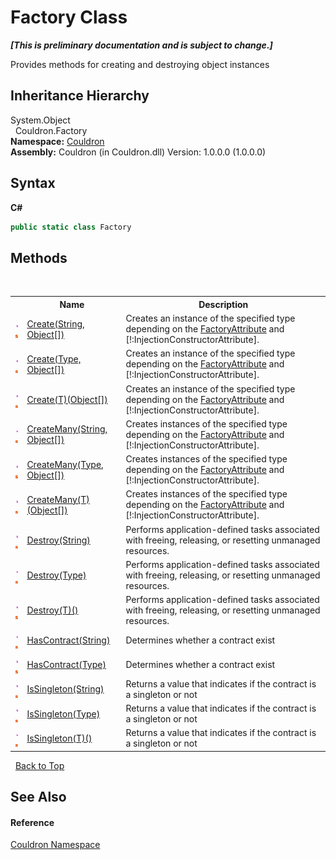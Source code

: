 # Factory Class
 _**\[This is preliminary documentation and is subject to change.\]**_

Provides methods for creating and destroying object instances


## Inheritance Hierarchy
System.Object<br />&nbsp;&nbsp;Couldron.Factory<br />
**Namespace:**&nbsp;<a href="N_Couldron">Couldron</a><br />**Assembly:**&nbsp;Couldron (in Couldron.dll) Version: 1.0.0.0 (1.0.0.0)

## Syntax

**C#**<br />
``` C#
public static class Factory
```


## Methods
&nbsp;<table><tr><th></th><th>Name</th><th>Description</th></tr><tr><td>![Public method](media/pubmethod.gif "Public method")![Static member](media/static.gif "Static member")</td><td><a href="M_Couldron_Factory_Create">Create(String, Object[])</a></td><td>
Creates an instance of the specified type depending on the <a href="T_Couldron_FactoryAttribute">FactoryAttribute</a> and [!:InjectionConstructorAttribute].</td></tr><tr><td>![Public method](media/pubmethod.gif "Public method")![Static member](media/static.gif "Static member")</td><td><a href="M_Couldron_Factory_Create_1">Create(Type, Object[])</a></td><td>
Creates an instance of the specified type depending on the <a href="T_Couldron_FactoryAttribute">FactoryAttribute</a> and [!:InjectionConstructorAttribute].</td></tr><tr><td>![Public method](media/pubmethod.gif "Public method")![Static member](media/static.gif "Static member")</td><td><a href="M_Couldron_Factory_Create__1">Create(T)(Object[])</a></td><td>
Creates an instance of the specified type depending on the <a href="T_Couldron_FactoryAttribute">FactoryAttribute</a> and [!:InjectionConstructorAttribute].</td></tr><tr><td>![Public method](media/pubmethod.gif "Public method")![Static member](media/static.gif "Static member")</td><td><a href="M_Couldron_Factory_CreateMany">CreateMany(String, Object[])</a></td><td>
Creates instances of the specified type depending on the <a href="T_Couldron_FactoryAttribute">FactoryAttribute</a> and [!:InjectionConstructorAttribute].</td></tr><tr><td>![Public method](media/pubmethod.gif "Public method")![Static member](media/static.gif "Static member")</td><td><a href="M_Couldron_Factory_CreateMany_1">CreateMany(Type, Object[])</a></td><td>
Creates instances of the specified type depending on the <a href="T_Couldron_FactoryAttribute">FactoryAttribute</a> and [!:InjectionConstructorAttribute].</td></tr><tr><td>![Public method](media/pubmethod.gif "Public method")![Static member](media/static.gif "Static member")</td><td><a href="M_Couldron_Factory_CreateMany__1">CreateMany(T)(Object[])</a></td><td>
Creates instances of the specified type depending on the <a href="T_Couldron_FactoryAttribute">FactoryAttribute</a> and [!:InjectionConstructorAttribute].</td></tr><tr><td>![Public method](media/pubmethod.gif "Public method")![Static member](media/static.gif "Static member")</td><td><a href="M_Couldron_Factory_Destroy">Destroy(String)</a></td><td>
Performs application-defined tasks associated with freeing, releasing, or resetting unmanaged resources.</td></tr><tr><td>![Public method](media/pubmethod.gif "Public method")![Static member](media/static.gif "Static member")</td><td><a href="M_Couldron_Factory_Destroy_1">Destroy(Type)</a></td><td>
Performs application-defined tasks associated with freeing, releasing, or resetting unmanaged resources.</td></tr><tr><td>![Public method](media/pubmethod.gif "Public method")![Static member](media/static.gif "Static member")</td><td><a href="M_Couldron_Factory_Destroy__1">Destroy(T)()</a></td><td>
Performs application-defined tasks associated with freeing, releasing, or resetting unmanaged resources.</td></tr><tr><td>![Public method](media/pubmethod.gif "Public method")![Static member](media/static.gif "Static member")</td><td><a href="M_Couldron_Factory_HasContract">HasContract(String)</a></td><td>
Determines whether a contract exist</td></tr><tr><td>![Public method](media/pubmethod.gif "Public method")![Static member](media/static.gif "Static member")</td><td><a href="M_Couldron_Factory_HasContract_1">HasContract(Type)</a></td><td>
Determines whether a contract exist</td></tr><tr><td>![Public method](media/pubmethod.gif "Public method")![Static member](media/static.gif "Static member")</td><td><a href="M_Couldron_Factory_IsSingleton">IsSingleton(String)</a></td><td>
Returns a value that indicates if the contract is a singleton or not</td></tr><tr><td>![Public method](media/pubmethod.gif "Public method")![Static member](media/static.gif "Static member")</td><td><a href="M_Couldron_Factory_IsSingleton_1">IsSingleton(Type)</a></td><td>
Returns a value that indicates if the contract is a singleton or not</td></tr><tr><td>![Public method](media/pubmethod.gif "Public method")![Static member](media/static.gif "Static member")</td><td><a href="M_Couldron_Factory_IsSingleton__1">IsSingleton(T)()</a></td><td>
Returns a value that indicates if the contract is a singleton or not</td></tr></table>&nbsp;
<a href="#factory-class">Back to Top</a>

## See Also


#### Reference
<a href="N_Couldron">Couldron Namespace</a><br />